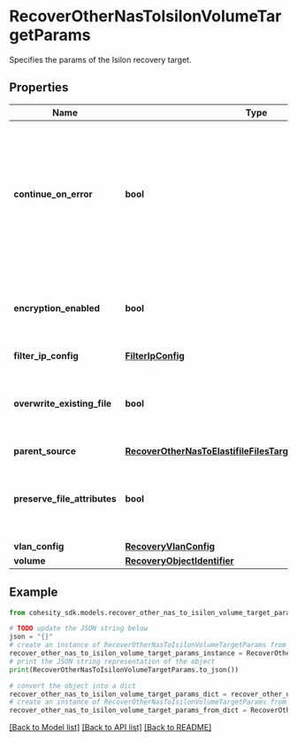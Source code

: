 # RecoverOtherNasToIsilonVolumeTargetParams

Specifies the params of the Isilon recovery target.

## Properties

Name | Type | Description | Notes
------------ | ------------- | ------------- | -------------
**continue_on_error** | **bool** | Specifies whether to continue recovering other volumes if one of the volumes fails to recover. Default value is false. | [optional] 
**encryption_enabled** | **bool** | Specifies whether encryption should be enabled during recovery. | [optional] 
**filter_ip_config** | [**FilterIpConfig**](FilterIpConfig.md) |  | [optional] 
**overwrite_existing_file** | **bool** | Specifies whether to overwrite existing file/folder during recovery. | [optional] 
**parent_source** | [**RecoverOtherNasToElastifileFilesTargetParamsParentSource**](RecoverOtherNasToElastifileFilesTargetParamsParentSource.md) |  | [optional] 
**preserve_file_attributes** | **bool** | Specifies whether to preserve file/folder attributes during recovery. | [optional] 
**vlan_config** | [**RecoveryVlanConfig**](RecoveryVlanConfig.md) |  | [optional] 
**volume** | [**RecoveryObjectIdentifier**](RecoveryObjectIdentifier.md) |  | 

## Example

```python
from cohesity_sdk.models.recover_other_nas_to_isilon_volume_target_params import RecoverOtherNasToIsilonVolumeTargetParams

# TODO update the JSON string below
json = "{}"
# create an instance of RecoverOtherNasToIsilonVolumeTargetParams from a JSON string
recover_other_nas_to_isilon_volume_target_params_instance = RecoverOtherNasToIsilonVolumeTargetParams.from_json(json)
# print the JSON string representation of the object
print(RecoverOtherNasToIsilonVolumeTargetParams.to_json())

# convert the object into a dict
recover_other_nas_to_isilon_volume_target_params_dict = recover_other_nas_to_isilon_volume_target_params_instance.to_dict()
# create an instance of RecoverOtherNasToIsilonVolumeTargetParams from a dict
recover_other_nas_to_isilon_volume_target_params_from_dict = RecoverOtherNasToIsilonVolumeTargetParams.from_dict(recover_other_nas_to_isilon_volume_target_params_dict)
```
[[Back to Model list]](../README.md#documentation-for-models) [[Back to API list]](../README.md#documentation-for-api-endpoints) [[Back to README]](../README.md)


